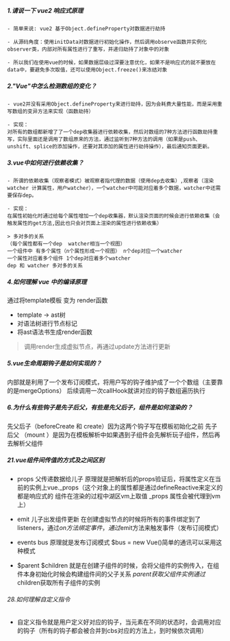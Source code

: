 ##### 1.请说一下 vue2 响应式原理
```
- 简单来说: vue2 基于Object.defineProperty对数据进行劫持

- 从源码角度：使用initData对数据进行初始化操作，然后调用observe函数并实例化observer类，内部对所有属性进行了重写，并递归劫持了对象中的对象

- 所以我们在使用vue的时候，如果数据层级过深要注意优化，如果不是响应式的就不要放在data中，要避免多次取值，还可以使用Object.freeze()来冻结对象
```

##### 2."Vue"中怎么检测数组的变化？
```
- vue2并没有采用Object.defineProperty来进行劫持，因为会耗费大量性能，而是采用重写数组的变异方法来实现（函数劫持）

- 实现：
对所有的数组都新增了了一个dep收集器进行依赖收集，然后对数组的7种方法进行函数劫持重写，实际里面还是调用了数组原来的方法，通过监听到7种方法的调用（如果是push、unshift、splice的添加操作，还要对其添加的属性进行劫持操作），最后通知页面更新。
```

##### 3.vue中如何进行依赖收集？
```
- 所谓的依赖收集（观察者模式）被观察者指代理的数据（使用dep去收集）,观察者（渲染watcher 计算属性，用户watcher），一个watcher中可能对应着多个数据，watcher中还需要保存dep。

- 实现：
在属性初始化时通过给每个属性增加一个dep收集器，默认渲染页面的时候会进行依赖收集（会触发属性的get方法,因此也只会对页面上渲染的属性进行依赖收集）

> 多对多的关系
（每个属性都有一个dep  watcher相当一个视图）
一个组件中 有多个属性（n个属性形成一个视图） n个dep对应一个watcher
一个属性对应着多个组件 1个dep对应着多个watcher 
dep 和 watcher 多对多的关系
```


##### 4.如何理解 vue 中的编译原理
通过将template模板 变为 render函数

- template -> ast树
- 对语法树进行节点标记
- 将ast语法书生成render函数

>调用render生成虚拟节点，再通过update方法进行更新

##### 5.vue生命周期钩子是如何实现的？
内部就是利用了一个发布订阅模式，将用户写的钩子维护成了一个个数组（主要靠的是mergeOptions）
后续调用一次callHook就讲对应的钩子数组遍历执行

##### 6.为什么有些钩子是先子后父，有些是先父后子，组件是如何渲染的？
先父后子（beforeCreate 和 create）因为这两个钩子写在模板初始化之前
先子后父 （mount ）是因为在模板解析中如果遇到子组件会先解析玩子组件，然后再去解析父组件


##### 21.vue组件间传值的方式及之间区别
- props 父传递数据给儿子 原理就是把解析后的props验证后，将属性定义在当前的实例上vue._props（这个对象上的属性都是通过defineReactive来定义的 都是响应式的 组件在渲染的过程中湖区vm上取值 _props 属性会被代理到vm上）

- emit 儿子出发组件更新 在创建虚拟节点的时候将所有的事件绑定到了listeners，通过$on方法绑定事件，通过$emit方法来触发事件（发布订阅模式）
- events bus 原理就是发布订阅模式 $bus = new Vue()简单的通讯可以采用这种模式
- $parent $children 就是在创建子组件的时候，会将父组件的实例传入，在组件本身初始化时候会构建组件间的父子关系 $parent获取父组件实例 通过$children获取所有子组件的实例




###### 28.如何理解自定义指令
- 自定义指令就是用户定义好对应的钩子，当元素在不同的状态时，会调用对应的钩子（所有的钩子都会被合并到cbs对应的方法上，到时候依次调用）